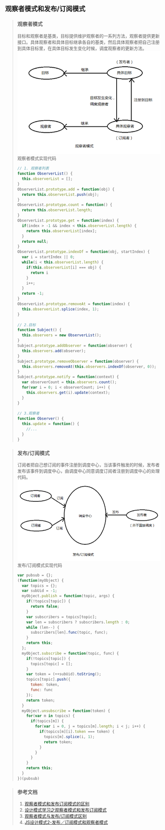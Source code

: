 ## 观察者模式和发布/订阅模式

> ### 观察者模式
> 目标和观察者是基类，目标提供维护观察者的一系列方法，观察者提供更新接口。具体观察者和具体目标继承各自的基类，然后具体观察者把自己注册到具体目标里，在具体目标发生变化时候，调度观察者的更新方法。  
> ![观察者模式](./images/1.png)
> 观察者模式实现代码  
> ```js
> // 1. 观察者列表
> function ObserverList() {
>   this.observerList = [];
> }
> ObserverList.prototype.add = function(obj) {
>   return this.observerList.push(obj);
> }
> ObserverList.prototype.count = function() {
>   return this.observerList.length;
> }
> ObserverList.prototype.get = function(index) {
>   if(index > -1 && index < this.observerList.length) {
>     return this.observerList[index];
>   }
>   return null;
> }
> ObserverList.prototype.indexOf = function(obj, startIndex) {
>   var i = startIndex || 0;
>   while(i < this.observerList.length) {
>     if(this.observerList[i] === obj) {
>       return i
>     }
>     i++;
>   }
>   return -1;
> }
> ObserverList.prototype.removeAt = function(index) {
>   this.observerList.splice(index, 1);
> }
> 
> // 2.目标
> function Subject() {
>   this.observers = new ObserverList();
> }
> Subject.prototype.addObserver = function(observer) {
>   this.observers.add(observer);
> }
> Subject.prototype.removeObserver = function(observer) {
>   this.observers.removeAt(this.observers.indexOf(observer, 0));
> }
> Subject.prototype.notify = function(context) {
>   var observerCount = this.observers.count();
>   for(var i = 0; i < observerCount; i++) {
>     this.observers.get(i).update(context);
>   }
> }
> 
> // 3.观察者
> function Observer() {
>   this.update = function() {
>     //...
>   }
> }
> ```

> ### 发布/订阅模式
> 订阅者把自己想订阅的事件注册到调度中心，当该事件触发的时候，发布者发布该事件到调度中心，由调度中心同意调度订阅者注册到调度中心的处理代码。
> ![发布/订阅模式](./images/2.png)
> 发布/订阅模式实现代码
> ```js
> var pubsub = {};
> (function(myObject) {
>   var topics = {};
>   var subUid = -1;
>   myObject.publish = function(topic, args) {
>     if(!topics[topic]) {
>       return false;
>     }
>     var subscribers = topics[topic];
>     var len = subscribers ? subscribers.length : 0;
>     while (len--) {
>       subscribers[len].func(topic, func);
>     }
>     return this;
>   };
>   myObject.subscribe = function(topic, func) {
>     if(!topics[topic]) {
>       topics[topic] = [];
>     }
>     var token = (++subUid).toString();
>     topics[topic].push({
>       token: token,
>       func: func
>     });
>     return token;
>   }
>   myObject.unsubscribe = function(token) {
>     for(var m in topics) {
>       if(topics[m]) {
>         for(var i = 0, j = topics[m].length; i < j; i++) {
>           if(topics[m][i].token === token) {
>             topics[m].splice(i, 1);
>             return token;
>           }
>         }
>       }
>     }
>     return this;
>   }
> })(pubsub)
> ```


> ### 参考文档
> 1. [观察者模式和发布订阅模式的区别](https://www.jianshu.com/p/594f018b68e7)
> 2. [设计模式学习之观察者模式和发布订阅模式](https://www.jianshu.com/p/9f2c8ae57cac)
> 3. [观察者模式与发布/订阅模式区别](https://www.cnblogs.com/lovesong/p/5272752.html)
> 4. [JS设计模式2-发布／订阅模式和观察者模式](https://www.jianshu.com/p/2f94d7596522)